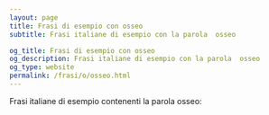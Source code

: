 ```yaml
---
layout: page
title: Frasi di esempio con osseo 
subtitle: Frasi italiane di esempio con la parola  osseo

og_title: Frasi di esempio con osseo 
og_description: Frasi italiane di esempio con la parola  osseo
og_type: website
permalink: /frasi/o/osseo.html
---
```


Frasi italiane di esempio contenenti la parola osseo:


